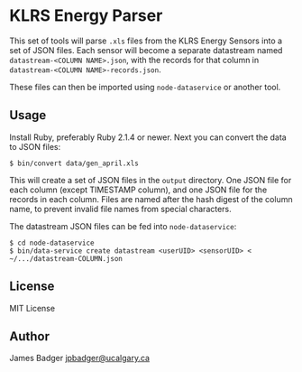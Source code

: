 # KLRS Energy Parser

This set of tools will parse `.xls` files from the KLRS Energy Sensors into a set of JSON files. Each sensor will become a separate datastream named `datastream-<COLUMN NAME>.json`, with the records for that column in `datastream-<COLUMN NAME>-records.json`.

These files can then be imported using `node-dataservice` or another tool.

## Usage

Install Ruby, preferably Ruby 2.1.4 or newer. Next you can convert the data to JSON files:

    $ bin/convert data/gen_april.xls

This will create a set of JSON files in the `output` directory. One JSON file for each column (except TIMESTAMP column), and one JSON file for the records in each column. Files are named after the hash digest of the column name, to prevent invalid file names from special characters.

The datastream JSON files can be fed into `node-dataservice`:

    $ cd node-dataservice
    $ bin/data-service create datastream <userUID> <sensorUID> < ~/.../datastream-COLUMN.json

## License

MIT License

## Author

James Badger <jpbadger@ucalgary.ca>
